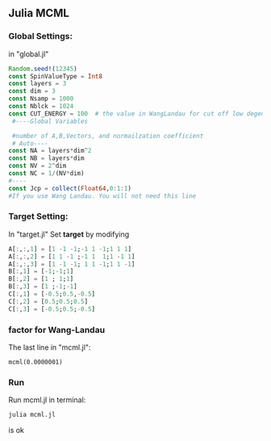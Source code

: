 ## Julia MCML

### Global Settings: 

in "global.jl"

```julia
Random.seed!(12345)
const SpinValueType = Int8
const layers = 3
const dim = 3 
const Nsamp = 1000
const Nblck = 1024
const CUT_ENERGY = 100  # the value in WangLandau for cut off low degeneracy state
 #----Global Variables

 #number of A,B,Vectors, and normailzation coefficient
 # Auto----
const NA = layers*dim^2 
const NB = layers*dim
const NV = 2^dim
const NC = 1/(NV*dim)
#----
const Jcp = collect(Float64,0:1:1) 
#If you use Wang Landau. You will not need this line

```

### Target Setting:
In "target.jl"
Set **target** by modifying

```julia
A[:,:,1] = [1 -1 -1;-1 1 -1;1 1 1]
A[:,:,2] = [1 1 -1 ;-1 1  1;1 -1 1]
A[:,:,3] = [1 -1 -1; 1 1 -1;1 1 -1]
B[:,1] = [-1;-1;1]
B[:,2] = [1 ; 1;1]
B[:,3] = [1 ;-1;-1]
C[:,1] = [-0.5;0.5,-0.5]
C[:,2] = [0.5;0.5;0.5]
C[:,3] = [-0.5;0.5;-0.5]
```

### factor for Wang-Landau
The last line in "mcml.jl":
```
mcml(0.0000001)
```

### Run
Run mcml.jl in terminal:
```julia
julia mcml.jl 
```
is ok



